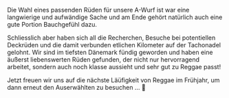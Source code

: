 Die Wahl eines passenden Rüden für unsere A-Wurf ist war eine langwierige und aufwändige Sache 
und am Ende gehört natürlich auch eine gute Portion Bauchgefühl dazu.

Schliesslich aber haben sich all die Recherchen, Besuche bei potentiellen Deckrüden und die damit verbunden etlichen Kilometer auf der Tachonadel gelohnt.
Wir sind im tiefsten Dänemark fündig geworden und haben eine äußerst liebenswerten Rüden gefunden, der nicht nur hervorragend arbeitet, 
sondern auch noch klasse aussieht und sehr gut zu Reggae passt!

Jetzt freuen wir uns auf die nächste Läüfigkeit von Reggae im Frühjahr, um dann erneut den Auserwählten zu besuchen ... 🤗

